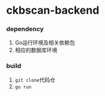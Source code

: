 # ckbscan-backend

### dependency
1. Go运行环境及相关依赖包
2. 相应的数据库环境

### build
1. `git clone`代码仓
2. `go run`